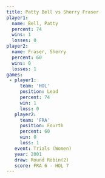 ```yaml
---
title: Patty Bell vs Sherry Fraser
player1:              
  name: Bell, Patty   
  percent: 74         
  wins: 1             
  losses: 0           
player2:              
  name: Fraser, Sherry
  percent: 60         
  wins: 0             
  losses: 1           
games:
 - player1:        
     team: 'HOL'   
     position: Lead
     percent: 74   
     win: 1        
     loss: 0       
   player2:          
     team: 'FRA'     
     position: Fourth
     percent: 60     
     win: 0          
     loss: 1         
   event: Trials (Women)
   year: 2001           
   draw: Round Robin(2) 
   score: FRA 6 - HOL 7 
---
```

